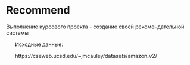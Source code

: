 # Recommend
Выполнение курсового проекта - создание своей рекомендательной системы
<ol> Исходные данные:</ol>
<ol>https://cseweb.ucsd.edu/~jmcauley/datasets/amazon_v2/</ol>


